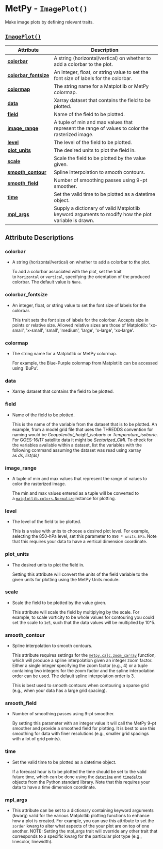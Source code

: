 # MetPy - `ImagePlot()`

Make image plots by defining relevant traits.

## <a href="https://unidata.github.io/MetPy/latest/api/generated/metpy.plots.ImagePlot.html" target="_blank">`ImagePlot()`</a>
  | Attribute | Description |
  | - | - |
  | <a href="https://unidata.github.io/MetPy/latest/api/generated/metpy.plots.ImagePlot.html#metpy.plots.ImagePlot.colorbar" target="_blank">**colorbar**</a> | A string (horizontal/vertical) on whether to add a colorbar to the plot. |
  | <a href="https://unidata.github.io/MetPy/latest/api/generated/metpy.plots.ImagePlot.html#metpy.plots.ImagePlot.colorbar_fontsize" target="_blank">**colorbar_fontsize**</a> | An integer, float, or string value to set the font size of labels for the colorbar. |
  | <a href="https://unidata.github.io/MetPy/latest/api/generated/metpy.plots.ImagePlot.html#metpy.plots.ImagePlot.colormap" target="_blank">**colormap**</a> | The string name for a Matplotlib or MetPy colormap. |
  | <a href="https://unidata.github.io/MetPy/latest/api/generated/metpy.plots.ImagePlot.html#metpy.plots.ImagePlot.data" target="_blank">**data**</a> | Xarray dataset that contains the field to be plotted. |
  | <a href="https://unidata.github.io/MetPy/latest/api/generated/metpy.plots.ImagePlot.html#metpy.plots.ImagePlot.field" target="_blank">**field**</a> | Name of the field to be plotted. |
  | <a href="https://unidata.github.io/MetPy/latest/api/generated/metpy.plots.ImagePlot.html#metpy.plots.ImagePlot.image_range" target="_blank">**image_range**</a> | A tuple of min and max values that represent the range of values to color the rasterized image. |
  | <a href="https://unidata.github.io/MetPy/latest/api/generated/metpy.plots.ImagePlot.html#metpy.plots.ImagePlot.level" target="_blank">**level**</a> | The level of the field to be plotted. |
  | <a href="https://unidata.github.io/MetPy/latest/api/generated/metpy.plots.ImagePlot.html#metpy.plots.ImagePlot.plot_units" target="_blank">**plot_units**</a> | The desired units to plot the field in. |
  | <a href="https://unidata.github.io/MetPy/latest/api/generated/metpy.plots.ImagePlot.html#metpy.plots.ImagePlot.scale" target="_blank">**scale**</a> | Scale the field to be plotted by the value given. |
  | <a href="https://unidata.github.io/MetPy/latest/api/generated/metpy.plots.ImagePlot.html#metpy.plots.ImagePlot.smooth_contour" target="_blank">**smooth_contour**</a> | Spline interpolation to smooth contours. |
  | <a href="https://unidata.github.io/MetPy/latest/api/generated/metpy.plots.ImagePlot.html#metpy.plots.ImagePlot.smooth_field" target="_blank">**smooth_field**</a> | Number of smoothing passes using 9-pt smoother. |
  | <a href="https://unidata.github.io/MetPy/latest/api/generated/metpy.plots.ImagePlot.html#metpy.plots.ImagePlot.time" target="_blank">**time**</a> | Set the valid time to be plotted as a datetime object. |
  | <a href="https://unidata.github.io/MetPy/latest/api/generated/metpy.plots.ImagePlot.html#metpy.plots.ImagePlot.mpl_args" target="_blank">**mpl_args**</a> | Supply a dictionary of valid Matplotlib keyword arguments to modify how the plot variable is drawn. |

## Attribute Descriptions

### **colorbar**
  * A string (horizontal/vertical) on whether to add a colorbar to the plot.

    To add a colorbar associated with the plot, set the trait to `horizontal` or `vertical`,
    specifying the orientation of the produced colorbar. The default value is `None`.

### **colorbar_fontsize**
  * An integer, float, or string value to set the font size of labels for the colorbar.

    This trait sets the font size of labels for the colorbar. Accepts size in points or relative size.
    Allowed relative sizes are those of Matplotlib: 'xx-small', 'x-small', 'small', 'medium', 'large', 'x-large', 'xx-large'.

### **colormap**
  * The string name for a Matplotlib or MetPy colormap.

    For example, the Blue-Purple colormap from Matplotlib can be accessed using 'BuPu'.

### **data**
  * Xarray dataset that contains the field to be plotted.

### **field**
  * Name of the field to be plotted.

    This is the name of the variable from the dataset that is to be plotted. An example,
    from a model grid file that uses the THREDDS convention for naming would be
    *Geopotential_height_isobaric* or *Temperature_isobaric*. For GOES-16/17 satellite data
    it might be *Sectorized_CMI*. To check for the variables available within a dataset, list
    the variables with the following command assuming the dataset was read using xarray as *ds*, *list(ds)*

### **image_range**
  * A tuple of min and max values that represent the range of values to color the rasterized image.

    The min and max values entered as a tuple will be converted to a <a href="https://matplotlib.org/stable/api/_as_gen/matplotlib.colors.Normalize.html#matplotlib.colors.Normalize " target="_blank">`matplotlib.colors.Normalize`</a>instance for plotting.

### **level**
  * The level of the field to be plotted.

    This is a value with units to choose a desired plot level. For example,
    selecting the 850-hPa level, set this parameter to `850 * units.hPa`.
    Note that this requires your data to have a vertical dimension coordinate.

### **plot_units**
  * The desired units to plot the field in.

    Setting this attribute will convert the units of the field variable to the
    given units for plotting using the MetPy Units module.

### **scale**
  * Scale the field to be plotted by the value given.

    This attribute will scale the field by multiplying by the scale. For example,
    to scale vorticity to be whole values for contouring you could set the scale to `1e5`,
    such that the data values will be multiplied by 10^5.

### **smooth_contour**
  * Spline interpolation to smooth contours.

    This attribute requires settings for the
    <a href="https://unidata.github.io/MetPy/latest/api/generated/metpy.calc.zoom_xarray.html#metpy.calc.zoom_xarray " target="_blank">`metpy.calc.zoom_xarray`</a>
    function, which will produce a spline interpolation given an integer zoom factor.
    Either a single integer specifying the zoom factor (e.g., 4) or a tuple containing
    two integers for the zoom factor and the spline interpolation order can be used.
    The default spline interpolation order is 3.

    This is best used to smooth contours when contouring a sparse grid (e.g., when your data has a large grid spacing).

### **smooth_field**
  * Number of smoothing passes using 9-pt smoother.

    By setting this parameter with an integer value it will call the MetPy 9-pt
    smoother and provide a smoothed field for plotting. It is best to use this
    smoothing for data with finer resolutions (e.g., smaller grid spacings with
    a lot of grid points).

### **time**
  * Set the valid time to be plotted as a datetime object.

    If a forecast hour is to be plotted the time should be set to the valid future time,
    which can be done using the
    <a href="https://docs.python.org/3/library/datetime.html#datetime.datetime" target="_blank">`datetime`</a> and
    <a href="https://docs.python.org/3/library/datetime.html#datetime.timedelta" target="_blank">`timedelta`</a>
    objects from the Python standard library. Note that this requires your data to have a time dimension coordinate.
  
  ### **mpl_args**
* This attribute can be set to a dictionary containing keyword arguments (kwarg)
  valid for the various Matplotlib plotting functions to enhance how a plot is
  created. For example, you can use this attribute to set the `zorder` kwarg to
  alter what aspects of the your plot are on top of one another. NOTE: Setting
  the mpl_args trait will override any other trait that corresponds to a specific
  kwarg for the particular plot type (e.g., linecolor, linewidth).
